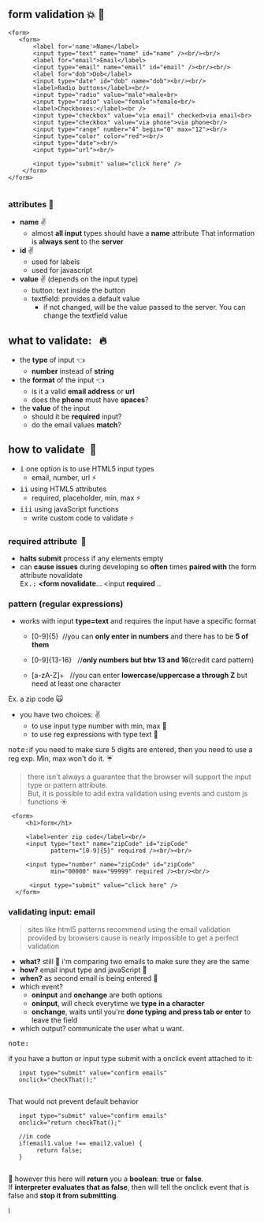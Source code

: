 ## form validation :collision: :punch:

 ```
 <form>
    <form>
        <label for='name'>Name</label>
        <input type="text" name="name" id="name" /><br/><br/>
        <label for="email">Email</label>
        <input type="email" name="email" id="email" /><br/><br/>
        <label for="dob">Dob</label>
        <input type="date" id="dob" name="dob"><br/><br/>
        <label>Radio buttons</label><br/>
        <input type="radio" value="male">male<br>
        <input type="radio" value="female">female<br/>
        <label>Checkboxes:</label><br />
        <input type="checkbox" value="via email" checked>via email<br>
        <input type="checkbox" value="via phone">via phone<br/>
        <input type="range" number="4" begin="0" max="12"><br/>
        <input type="color" color="red"><br/>
        <input type="date"><br/>
        <input type="url"><br/>
        
        <input type="submit" value="click here" />
     </form>
 </form>
 
 
 ```
 
### attributes :shit:
- **name** :v:
    - almost **all input** types should have a **name** attribute
       That information is **always sent** to the **server**
- **id** :v:
    - used for labels
    - used for javascript
- **value** :v:
    (depends on the input type)
    - button: text inside the button
    - textfield: provides a default value
        - if not changed, will be the value passed to
          the server. You can change the textfield value
          
       
       
## what to validate: &nbsp; :fire:
- the **type** of input  :point_left:
    - **number** instead of **string** 
- the **format** of the input :point_left:
    - is it a valid **email address** or **url**
    - does the **phone** must have **spaces**?
- the **value** of the input
    - should it be **required** input?
    - do the email values **match**?
    
## how to validate &nbsp;:musical_note:
- <kbd>i</kbd> one option is to use HTML5 input types
    - email, number, url  :zap:
- <kbd>ii</kbd> using HTML5 attributes     
    - required, placeholder, min, max :zap:
- <kbd>iii</kbd> using javaScript functions
    - write custom code to validate :zap:

### required attribute &nbsp;:ram:
- **halts submit** process if any elements empty
- can **cause issues** during developing so **often** times
  **paired with** the form attribute novalidate   
  <kbd>Ex.:</kbd> **<form novalidate**...  <input **required** ..
    
    
### pattern (regular expressions)
- works with input **type=text** and requires the input
  have a specific format
  - [0-9]{5}   &nbsp;//you can **only enter in numbers** and there
               has to be **5 of them**
  
  - [0-9]{13-16}  &nbsp; //**only numbers but btw 13 and 16**(credit card pattern)
  
  - [a-zA-Z]+  &nbsp; //you can enter **lowercase/uppercase a through Z**
                but need at least one character
                
                
Ex. a zip code  :scream_cat:
- you have two choices: :v:
    - to use input type number with min, max :eyes:
    - to use reg expressions with type text :eyes:

<kbd>note:</kbd>if you need to make sure 5 digits are
     entered, then you need to use a reg exp. 
     Min, max won't do it. :umbrella:

> there isn't always a guarantee that the browser will
  support the input type or pattern attribute.    
  But, it is possible to add extra validation using
  events and custom js functions :sunny:
     
```
 <form>
     <h1>form</h1>
     
     <label>enter zip code</label><br/>
     <input type="text" name="zipCode" id="zipCode"
            pattern="[0-9]{5}" required /><br/><br/>
     
     <input type="number" name="zipCode" id="zipCode"
            min="00000" max="99999" required /><br/><br/>
     
      <input type="submit" value="click here" />
  </form>   
```
### validating input: email

> sites like html5 patterns recommend using
  the email validation provided by browsers cause
  is nearly impossible to get a perfect validation

- **what?** still :frog: i'm comparing two emails to make sure
  they are the same
- **how?** email input type and javaScript :ant:
- **when?** as second email is being entered :ant:
- which event?
    - **oninput** and **onchange** are both options
    - **oninput**, will check everytime we **type in a character**
    - **onchange**, waits until you're **done typing** **and press
      tab or enter** to leave the field
- which output? communicate the user what u want.

<kbd>note:</kbd>

if you have a button or input type submit with
a onclick event attached to it:
```
   input type="submit" value="confirm emails"
   onclick="checkThat();"
   
```
That would not prevent default behavior

```
   input type="submit" value="confirm emails"
   onclick="return checkThat();"
   
   //in code
   if(email1.value !== email2.value) {
        return false;
   }
   
```
:mega: however this here will **return** you a **boolean**: **true**
or **false**.   
If **interpreter evaluates that as false**, then will
tell the onclick event that is false and **stop it from
submitting**.



l

